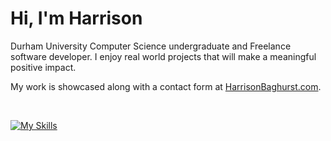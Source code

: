 <h1>Hi, I'm Harrison</h1>
<p>Durham University Computer Science undergraduate and Freelance software developer. I enjoy real world projects that will make a meaningful positive impact.</p>
<p>My work is showcased along with a contact form at <a href="https://www.harrisonbaghurst.com">HarrisonBaghurst.com</a>.</p>
<br/>

[![My Skills](https://skillicons.dev/icons?i=python,html,css,js,ts,react,nextjs,tailwind,vercel,git,github,vscode)](https://skillicons.dev)
